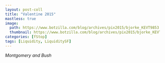 ```yaml
---
layout: post-coll
title: "Valentine 2015"
mastless: true
image:
  path: https://www.botzilla.com/blog/archives/pix2015/bjorke_KEVT9853.jpg
  thumbnail: https://www.botzilla.com/blog/archives/pix2015/bjorke_KEVT9853.jpg
categories: [fStop]
tags: [Liquidity, LiquiditySF]
---
```





<i>Montgomery and Bush</i>
